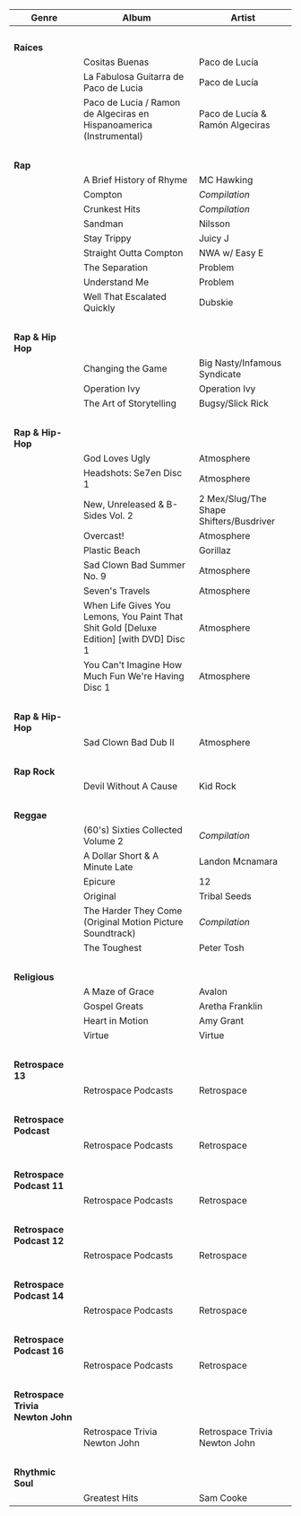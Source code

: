 | **Genre** | **Album**| **Artist** |
|-----------|----------|------------|
|                                   |                                                                                                                                          |                                                                                                        |
| **Raíces**                        |                                                                                                                                          |                                                                                                        |
|                                   | Cositas Buenas                                                                                                                           | Paco de Lucía                                                                                          |
|                                   | La Fabulosa Guitarra de Paco de Lucia                                                                                                    | Paco de Lucía                                                                                          |
|                                   | Paco de Lucia / Ramon de Algeciras en Hispanoamerica (Instrumental)                                                                      | Paco de Lucía & Ramón Algeciras                                                                        |
|                                   |                                                                                                                                          |                                                                                                        |
| **Rap**                           |                                                                                                                                          |                                                                                                        |
|                                   | A Brief History of Rhyme                                                                                                                 | MC Hawking                                                                                             |
|                                   | Compton                                                                                                                                  | *Compilation*                                                                                          |
|                                   | Crunkest Hits                                                                                                                            | *Compilation*                                                                                          |
|                                   | Sandman                                                                                                                                  | Nilsson                                                                                                |
|                                   | Stay Trippy                                                                                                                              | Juicy J                                                                                                |
|                                   | Straight Outta Compton                                                                                                                   | NWA w/ Easy E                                                                                          |
|                                   | The Separation                                                                                                                           | Problem                                                                                                |
|                                   | Understand Me                                                                                                                            | Problem                                                                                                |
|                                   | Well That Escalated Quickly                                                                                                              | Dubskie                                                                                                |
|                                   |                                                                                                                                          |                                                                                                        |
| **Rap & Hip Hop**                 |                                                                                                                                          |                                                                                                        |
|                                   | Changing the Game                                                                                                                        | Big Nasty/Infamous Syndicate                                                                           |
|                                   | Operation Ivy                                                                                                                            | Operation Ivy                                                                                          |
|                                   | The Art of Storytelling                                                                                                                  | Bugsy/Slick Rick                                                                                       |
|                                   |                                                                                                                                          |                                                                                                        |
| **Rap & Hip-Hop**                 |                                                                                                                                          |                                                                                                        |
|                                   | God Loves Ugly                                                                                                                           | Atmosphere                                                                                             |
|                                   | Headshots: Se7en Disc 1                                                                                                                  | Atmosphere                                                                                             |
|                                   | New, Unreleased & B-Sides Vol. 2                                                                                                         | 2 Mex/Slug/The Shape Shifters/Busdriver                                                                |
|                                   | Overcast!                                                                                                                                | Atmosphere                                                                                             |
|                                   | Plastic Beach                                                                                                                            | Gorillaz                                                                                               |
|                                   | Sad Clown Bad Summer No. 9                                                                                                               | Atmosphere                                                                                             |
|                                   | Seven's Travels                                                                                                                          | Atmosphere                                                                                             |
|                                   | When Life Gives You Lemons, You Paint That Shit Gold \[Deluxe Edition\] \[with DVD\] Disc 1                                              | Atmosphere                                                                                             |
|                                   | You Can't Imagine How Much Fun We're Having Disc 1                                                                                       | Atmosphere                                                                                             |
|                                   |                                                                                                                                          |                                                                                                        |
| **Rap &amp; Hip-Hop**             |                                                                                                                                          |                                                                                                        |
|                                   | Sad Clown Bad Dub II                                                                                                                     | Atmosphere                                                                                             |
|                                   |                                                                                                                                          |                                                                                                        |
| **Rap Rock**                      |                                                                                                                                          |                                                                                                        |
|                                   | Devil Without A Cause                                                                                                                    | Kid Rock                                                                                               |
|                                   |                                                                                                                                          |                                                                                                        |
| **Reggae**                        |                                                                                                                                          |                                                                                                        |
|                                   | (60's) Sixties Collected Volume 2                                                                                                        | *Compilation*                                                                                          |
|                                   | A Dollar Short & A Minute Late                                                                                                           | Landon Mcnamara                                                                                        |
|                                   | Epicure                                                                                                                                  | 12                                                                                                     |
|                                   | Original                                                                                                                                 | Tribal Seeds                                                                                           |
|                                   | The Harder They Come (Original Motion Picture Soundtrack)                                                                                | *Compilation*                                                                                          |
|                                   | The Toughest                                                                                                                             | Peter Tosh                                                                                             |
|                                   |                                                                                                                                          |                                                                                                        |
| **Religious**                     |                                                                                                                                          |                                                                                                        |
|                                   | A Maze of Grace                                                                                                                          | Avalon                                                                                                 |
|                                   | Gospel Greats                                                                                                                            | Aretha Franklin                                                                                        |
|                                   | Heart in Motion                                                                                                                          | Amy Grant                                                                                              |
|                                   | Virtue                                                                                                                                   | Virtue                                                                                                 |
|                                   |                                                                                                                                          |                                                                                                        |
| **Retrospace 13**                 |                                                                                                                                          |                                                                                                        |
|                                   | Retrospace Podcasts                                                                                                                      | Retrospace                                                                                             |
|                                   |                                                                                                                                          |                                                                                                        |
| **Retrospace Podcast**            |                                                                                                                                          |                                                                                                        |
|                                   | Retrospace Podcasts                                                                                                                      | Retrospace                                                                                             |
|                                   |                                                                                                                                          |                                                                                                        |
| **Retrospace Podcast 11**         |                                                                                                                                          |                                                                                                        |
|                                   | Retrospace Podcasts                                                                                                                      | Retrospace                                                                                             |
|                                   |                                                                                                                                          |                                                                                                        |
| **Retrospace Podcast 12**         |                                                                                                                                          |                                                                                                        |
|                                   | Retrospace Podcasts                                                                                                                      | Retrospace                                                                                             |
|                                   |                                                                                                                                          |                                                                                                        |
| **Retrospace Podcast 14**         |                                                                                                                                          |                                                                                                        |
|                                   | Retrospace Podcasts                                                                                                                      | Retrospace                                                                                             |
|                                   |                                                                                                                                          |                                                                                                        |
| **Retrospace Podcast 16**         |                                                                                                                                          |                                                                                                        |
|                                   | Retrospace Podcasts                                                                                                                      | Retrospace                                                                                             |
|                                   |                                                                                                                                          |                                                                                                        |
| **Retrospace Trivia Newton John** |                                                                                                                                          |                                                                                                        |
|                                   | Retrospace Trivia Newton John                                                                                                            | Retrospace Trivia Newton John                                                                          |
|                                   |                                                                                                                                          |                                                                                                        |
| **Rhythmic Soul**                 |                                                                                                                                          |                                                                                                        |
|                                   | Greatest Hits                                                                                                                            | Sam Cooke                                                                                              |
